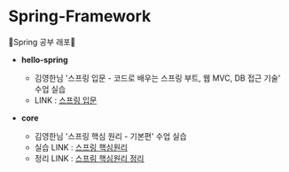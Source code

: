 # Spring-Framework
🌱Spring 공부 래포🌱
- **hello-spring**   
  - 김영한님  '스프링 입문 - 코드로 배우는 스프링 부트, 웹 MVC, DB 접근 기술' 수업 실습
  - LINK : [스프링 입문](https://github.com/ssong915/Spring-Framework/tree/main/hello-spring)

- **core**    
  - 김영한님  '스프링 핵심 원리 - 기본편' 수업 실습 
  - 실습 LINK : [스프링 핵심원리](https://github.com/ssong915/Spring-Framework/tree/main/core)
  - 정리 LINK : [스프림 핵심원리 정리](https://github.com/ssong915/Spring-Framework/tree/main/notes/기본)

